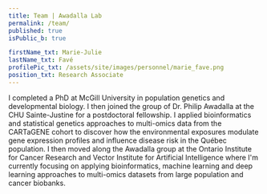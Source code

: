 ```yaml
---
title: Team | Awadalla Lab
permalink: /team/
published: true
isPublic_b: true

firstName_txt: Marie-Julie
lastName_txt: Favé
profilePic_txt: /assets/site/images/personnel/marie_fave.png
position_txt: Research Associate
---
```


I completed a PhD at McGill University in population genetics and developmental biology. I then joined the group of Dr. Philip Awadalla at the CHU Sainte-Justine for a postdoctoral fellowship. I applied bioinformatics and statistical genetics approaches to multi-omics data from the CARTaGENE cohort to discover how the environmental exposures modulate gene expression profiles and influence disease risk in the Québec population. I then moved along the Awadalla group at the Ontario Institute for Cancer Research and Vector Institute for Artificial Intelligence where I'm currently focusing on applying bioinformatics, machine learning and deep learning approaches to multi-omics datasets from large population and cancer biobanks.

